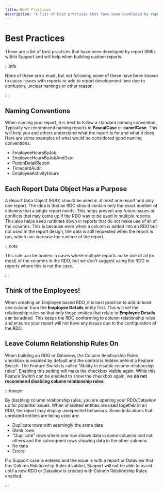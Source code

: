 ```yaml
---
title: Best Practices
description: "A list of best practices that have been developed by report SMEs within Support and will help when building custom reports."
---
```


# Best Practices

These are a list of best practices that have been developed by report SMEs within Support and will help when building custom reports.

:::info

None of these are a must, but not following some of these have been known to cause issues with reports or add to report development time due to confusion, unclear namings or other reason.

:::

## Naming Conventions

When naming your report, it is best to follow a standard naming convention. Typically we recommend naming reports in **PascalCase** or **camelCase**. This will help you and others understand what the report is for and what it does. Here are some examples of what would be considered good naming conventions:

- EmployeeHoursByJob
- EmployeeHoursByJobAndDate
- PunchDetailReport
- TimecardAudit
- EmployeeActivityHours

## Each Report Data Object Has a Purpose

A Report Data Object (RDO) should be used in at most one report and only one report. The idea is that an RDO should contain _only_ the exact number of columns that a single report needs. This helps prevent any future issues or conflicts that may come up if the RDO was to be used in multiple reports. This also helps keep runtimes down in reports that do not make use of all of the columns. This is because even when a column is added into an RDO but not used in the report design, the data is still requested when the report is run, which can increase the runtime of the report.

:::note

This rule can be broken in cases where multiple reports make use of all (or most) of the columns in the RDO, but we don't suggest using the RDO in reports where this is not the case.

:::

## Think of the Employees!

When creating an Employee based RDO, it is best practice to add _at least_ one column from the **Employee Details** entity first. This will set the relationship rules so that only those entities that relate to **Employee Details** can be added. This keeps the RDO conforming to column relationship rules and ensures your report will not have any issues due to the configuration of the RDO.

## Leave Column Relationship Rules On

When building an RDO or Dataview, the Column Relationship Rules checkbox is enabled by default and the control is hidden behind a Feature Switch. The Feature Switch is called "Ability to disable column relationship rules". Enabling this setting will make the checkbox visible again. While this Feature Switch can be enabled to show the checkbox again, we **do not recommend disabling column relationship rules**.

:::danger

By disabling column relationship rules, you are opening your RDO/Dataview up for potential issues. When unrelated entities are used together in an RDO, the report may display unexpected behaviors. Some indications that unrelated entities are being used are:

- Duplicate rows with seemingly the same data
- Blank rows
- "Duplicate" rows where one row shows data in some columns and not others and the subsequent rows showing data in the other columns
- No data
- Errors

If a Support case is entered and the issue is with a report or Dataview that has Column Relationship Rules disabled, Support will not be able to assist until a new RDO or Dataview is created with Column Relationship Rules enabled.

:::

